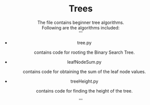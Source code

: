 <h1 align="center">Trees</h1>
<div align="center">
The file contains beginner tree algorithms.<br>
Following are the algorithms included:<br>
'''
<ul>
<li>tree.py</li>
<p>contains code for rooting the Binary Search Tree.</p>
<li>leafNodeSum.py</li>
<p>contains code for obtaining the sum of the leaf node values.</p>
<li>treeHeight.py</li>
<p>contains code for finding the height of the tree.</p>
</ul>
'''
</div>
